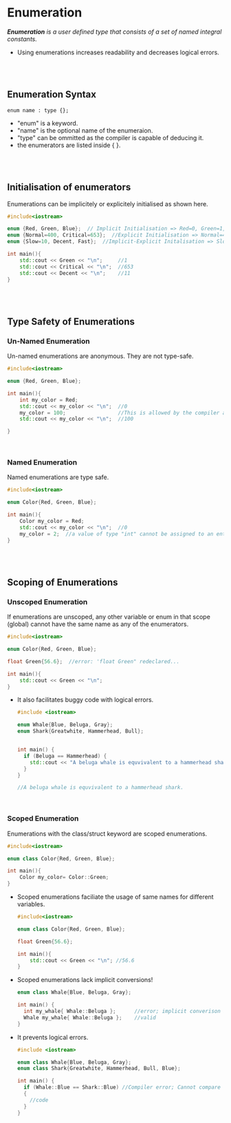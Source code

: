 # Enumeration

_**Enumeration** is a user defined type that consists of a set of named integral constants._

- Using enumerations increases readability and decreases logical errors.

<br>
<br>

## Enumeration Syntax

```
enum name : type {};
```

- "enum" is a keyword.
- "name" is the optional name of the enumeraion.
- "type" can be ommitted as the compiler is capable of deducing it.
- the enumerators are listed inside { }.

<br>
<br>

## Initialisation of enumerators

Enumerations can be implicitely or explicitely initialised as shown here.

```cpp
#include<iostream>

enum {Red, Green, Blue};  // Implicit Initialisation => Red=0, Green=1, Blue=2
enum {Normal=400, Critical=653};  //Explicit Initialisation => Normal=400, Critical=653
enum {Slow=10, Decent, Fast};  //Implicit-Explicit Initalisation => Slow=10, Decent=11, Fast=12

int main(){
    std::cout << Green << "\n";     //1
    std::cout << Critical << "\n";  //653
    std::cout << Decent << "\n";    //11
}
```

<br>
<br>

## Type Safety of Enumerations

### Un-Named Enumeration

Un-named enumerations are anonymous. They are not type-safe.

```cpp
#include<iostream>

enum {Red, Green, Blue};

int main(){
    int my_color = Red;
    std::cout << my_color << "\n";  //0
    my_color = 100;                 //This is allowed by the compiler as the type of my_color is "int"
    std::cout << my_color << "\n";  //100

}
```

<br>

### Named Enumeration

Named enumerations are type safe.

```cpp
#include<iostream>

enum Color{Red, Green, Blue};

int main(){
    Color my_color = Red;
    std::cout << my_color << "\n";  //0
    my_color = 2;  //a value of type "int" cannot be assigned to an entity of type "Color"
}
```

<br>
<br>

## Scoping of Enumerations

### Unscoped Enumeration

If enumerations are unscoped, any other variable or enum in that scope (global) cannot have the same name as any of the enumerators.

```cpp
#include<iostream>

enum Color{Red, Green, Blue};

float Green{56.6};  //error: 'float Green" redeclared...

int main(){
    std::cout << Green << "\n";
}
```

- It also facilitates buggy code with logical errors.

  ```cpp
  #include <iostream>

  enum Whale{Blue, Beluga, Gray};
  enum Shark{Greatwhite, Hammerhead, Bull};


  int main() {
    if (Beluga == Hammerhead) {
      std::cout << "A beluga whale is equvivalent to a hammerhead shark.";
    }
  }

  //A beluga whale is equvivalent to a hammerhead shark.
  ```

<br>

### Scoped Enumeration

Enumerations with the class/struct keyword are scoped enumerations.

```cpp
#include<iostream>

enum class Color{Red, Green, Blue};

int main(){
    Color my_color= Color::Green;
}
```

- Scoped enumerations faciliate the usage of same names for different variables.

  ```cpp
  #include<iostream>

  enum class Color{Red, Green, Blue};

  float Green{56.6};

  int main(){
      std::cout << Green << "\n"; //56.6
  }
  ```

- Scoped enumerations lack implicit conversions!

  ```cpp
  enum class Whale{Blue, Beluga, Gray};

  int main() {
    int my_whale{ Whale::Beluga };		//error; implicit converison is not possible
    Whale my_whale{ Whale::Beluga };	//valid
  }
  ```

- It prevents logical errors.

  ```cpp
  #include <iostream>

  enum class Whale{Blue, Beluga, Gray};
  enum class Shark{Greatwhite, Hammerhead, Bull, Blue};

  int main() {
    if (Whale::Blue == Shark::Blue) //Compiler error; Cannot compare two different operand types
    {
      //code
    }
  }
  ```
